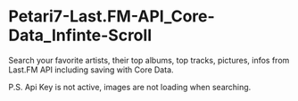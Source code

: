 # Petari7-Last.FM-API_Core-Data_Infinte-Scroll
Search your favorite artists, their top albums, top tracks, pictures, infos from Last.FM API including saving with Core Data. 

P.S. Api Key is not active, images are not loading when searching.
